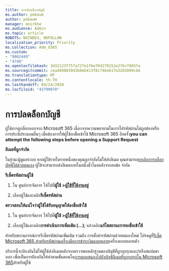 ```yaml
---
title: การปลดล็อกบัญชี
ms.author: pebaum
author: pebaum
manager: mnirkhe
ms.audience: Admin
ms.topic: article
ROBOTS: NOINDEX, NOFOLLOW
localization_priority: Priority
ms.collection: Adm_O365
ms.custom:
- "9002449"
- "4748"
ms.openlocfilehash: 3d32123f757a727e1f6ef04270152e276cf803fa
ms.sourcegitcommit: cead49883943b0eb413f8cf4be617a32b5099cb6
ms.translationtype: MT
ms.contentlocale: th-TH
ms.lasthandoff: 04/24/2020
ms.locfileid: "43799070"
---
```

# <a name="unlocking-an-account"></a>การปลดล็อกบัญชี

ผู้ใช้อาจถูกล็อกออกจาก Microsoft 365 เนื่องจากความพยายามในการใส่รหัสผ่านไม่ถูกต้องหรือการประนีประนอมอื่นๆ เมื่อต้องการให้ผู้ใช้ลงชื่อเข้าใช้ Microsoft 365 อีกครั้ง**you can attempt the following steps before opening a Support Request** 

**อีเมลที่ถูกจํากัด**

ในฐานะผู้ดูแลระบบ หากผู้ใช้รายใดรายหนึ่งของคุณถูกจํากัดไม่ให้ส่งอีเมล คุณสามารถ[ยกเลิกการบล็อกบัญชีได้ด้วยตนเอง](https://docs.microsoft.com/microsoft-365/security/office-365-security/removing-user-from-restricted-users-portal-after-spam) ผู้ใช้จะสามารถส่งอีเมลภายในหนึ่งชั่วโมงหลังจากลบข้อ จํากัด

**รีเซ็ตรหัสผ่านผู้ใช้**

1. ใน ศูนย์การจัดการ ให้ไปที่**ผู้ใช้ >[ผู้ใช้ที่ใช้งานอยู่](https://admin.microsoft.com/Adminportal/Home?source=applauncher#/users)**

2. เลือกผู้ใช้และคลิก**รีเซ็ตรหัสผ่าน**

**ตรวจสอบให้แน่ใจว่าผู้ใช้ได้รับอนุญาตให้ลงชื่อเข้าใช้**

1. ใน ศูนย์การจัดการ ให้ไปที่**ผู้ใช้ >[ผู้ใช้ที่ใช้งานอยู่](https://admin.microsoft.com/Adminportal/Home?source=applauncher#/users)**

2. เลือกผู้ใช้และคลิก**การดําเนินการเพิ่มเติม (...)**; แล้วคลิก**แก้ไขสถานะการลงชื่อเข้าใช้**

สําหรับสถานการณ์การรีเซ็ตรหัสผ่านเพิ่มเติม รวมถึง การตั้งค่ารหัสผ่านด้วยตนเองใหม่ โปรดดูที่[รีเซ็ต Microsoft 365 สําหรับรหัสผ่านเครื่องมือการชําระเงินแบบหลาย](https://docs.microsoft.com/microsoft-365/admin/add-users/reset-passwords?view=o365-worldwide)เครื่องแบบหลายตัว

บริการนี้จะป้องกันไม่ให้ผู้ใช้ส่งอีเมลหลังจากตรวจพบหลักฐานของบัญชีที่ถูกบุกรุกและ/หรือสแปมขาออก เพื่อเป็นการป้องกันให้ทําตามขั้นตอนใน[การตอบสนองไปยังบัญชีอีเมลที่ถูกบุกรุกใน Microsoft 365](https://docs.microsoft.com/office365/securitycompliance/responding-to-a-compromised-email-account)สําหรับผู้ใช้
